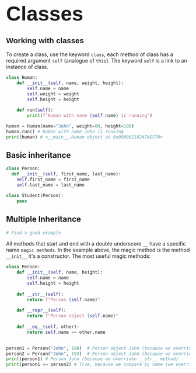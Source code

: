 # <span style="font-family:Helvetica; font-size:2em;">Classes</span>

## <span style="font-family:Helvetica; font-size:1em">Working with classes</span>
To create a class, use the keyword `class`, each method of class has a required argument `self` (analogue of `this`).
The keyword `self` is a link to an instance of class.
```python
class Human:
    def __init__(self, name, weight, height):
        self.name = name
        self.weight = weight
        self.height = height
    
    def run(self):
        print(f"Human with name {self.name} is running")

human = Human(name="John", weight=80, height=180)
human.run() # Human with name John is running
print(human) # <__main__.Human object at 0x000002182474EF70>

```
## Basic inheritance
```python
class Person:
  def __init__(self, first_name, last_name):
    self.first_name = first_name
    self.last_name = last_name

class Student(Person):
    pass
```
## Multiple Inheritance
```python
# Find a good example
```

All methods that start and end with a double underscore `__` have a specific name `magic methods`.
In the example above, the magic method is the method `__init__` it's a constructor.
The most useful magic methods:
```python
class Person:
    def __init__(self, name, height):
        self.name = name
        self.height = height
    
    def __str__(self):
        return f"Person {self.name}"
    
    def __repr__(self):
        return f"Person object {self.name}"
    
    def __eq__(self, other):
        return self.name == other.name

    
person1 = Person("John", 180)  # Person object John (because we overriden __repr__ method)
person2 = Person("John", 193)  # Person object John (because we overriden __repr__ method)
print(person1) # Person John (because we overriden __str__ method)
print(person1 == person2) # True, because we compare by name (we overriden __eq__ method)
```